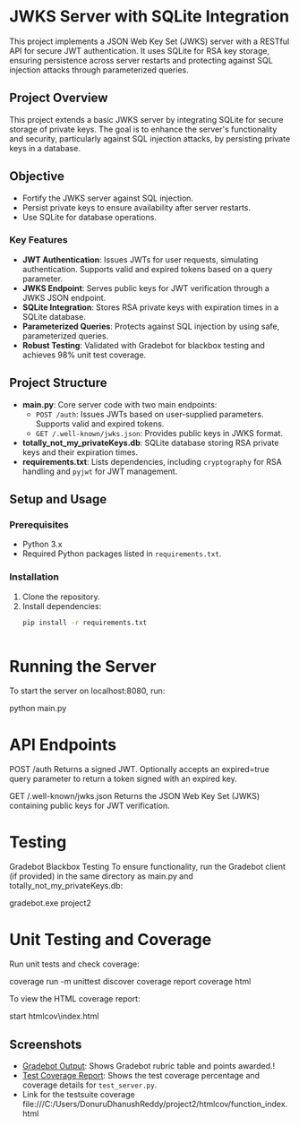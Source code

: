# JWKS Server with SQLite Integration


This project implements a JSON Web Key Set (JWKS) server with a RESTful API for secure JWT authentication. It uses SQLite for RSA key storage, ensuring persistence across server restarts and protecting against SQL injection attacks through parameterized queries.

## Project Overview

This project extends a basic JWKS server by integrating SQLite for secure storage of private keys. The goal is to enhance the server's functionality and security, particularly against SQL injection attacks, by persisting private keys in a database.

## Objective
- Fortify the JWKS server against SQL injection.
- Persist private keys to ensure availability after server restarts.
- Use SQLite for database operations.

### Key Features
- **JWT Authentication**: Issues JWTs for user requests, simulating authentication. Supports valid and expired tokens based on a query parameter.
- **JWKS Endpoint**: Serves public keys for JWT verification through a JWKS JSON endpoint.
- **SQLite Integration**: Stores RSA private keys with expiration times in a SQLite database.
- **Parameterized Queries**: Protects against SQL injection by using safe, parameterized queries.
- **Robust Testing**: Validated with Gradebot for blackbox testing and achieves 98% unit test coverage.

## Project Structure

- **main.py**: Core server code with two main endpoints:
  - `POST /auth`: Issues JWTs based on user-supplied parameters. Supports valid and expired tokens.
  - `GET /.well-known/jwks.json`: Provides public keys in JWKS format.
- **totally_not_my_privateKeys.db**: SQLite database storing RSA private keys and their expiration times.
- **requirements.txt**: Lists dependencies, including `cryptography` for RSA handling and `pyjwt` for JWT management.

## Setup and Usage

### Prerequisites
- Python 3.x
- Required Python packages listed in `requirements.txt`.

### Installation

1. Clone the repository.
2. Install dependencies:
   ```bash
   pip install -r requirements.txt



# Running the Server
To start the server on localhost:8080, run:

python main.py

# API Endpoints
POST /auth
Returns a signed JWT. Optionally accepts an expired=true query parameter to return a token signed with an expired key.

GET /.well-known/jwks.json
Returns the JSON Web Key Set (JWKS) containing public keys for JWT verification.

# Testing
Gradebot Blackbox Testing
To ensure functionality, run the Gradebot client (if provided) in the same directory as main.py and totally_not_my_privateKeys.db:

gradebot.exe project2


# Unit Testing and Coverage
Run unit tests and check coverage:

coverage run -m unittest discover
coverage report
coverage html

To view the HTML coverage report:

start htmlcov\index.html
## Screenshots

- [Gradebot Output](Gradebot.png): Shows Gradebot rubric table and points awarded.!
- [Test Coverage Report](<Testsuite Coverage.png>): Shows the test coverage percentage and coverage details for `test_server.py`.
- Link for the testsuite coverage file:///C:/Users/DonuruDhanushReddy/project2/htmlcov/function_index.html
